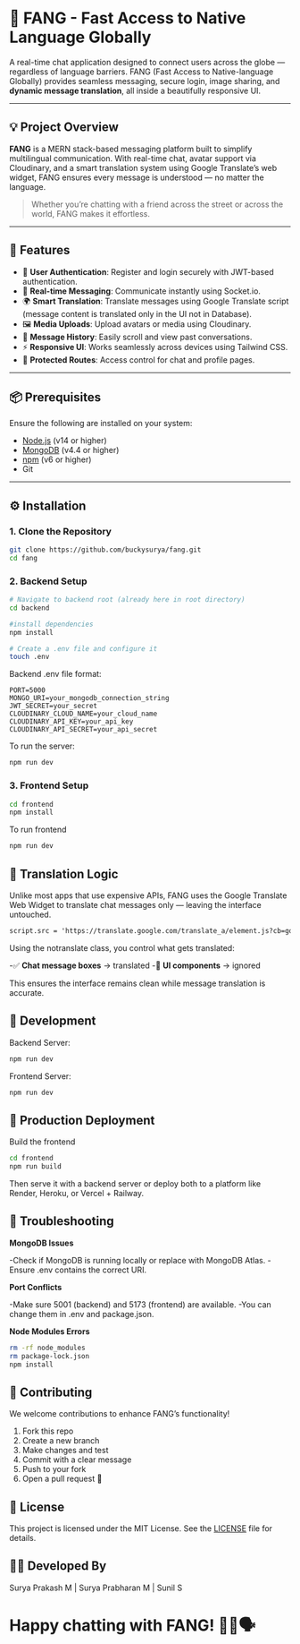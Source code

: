 
# 💬 FANG - Fast Access to Native Language Globally

A real-time chat application designed to connect users across the globe — regardless of language barriers. FANG (Fast Access to Native-language Globally) provides seamless messaging, secure login, image sharing, and **dynamic message translation**, all inside a beautifully responsive UI.

---

## 💡 Project Overview

**FANG** is a MERN stack-based messaging platform built to simplify multilingual communication. With real-time chat, avatar support via Cloudinary, and a smart translation system using Google Translate’s web widget, FANG ensures every message is understood — no matter the language.

> Whether you’re chatting with a friend across the street or across the world, FANG makes it effortless.

---

## 🚀 Features

- 🔐 **User Authentication**: Register and login securely with JWT-based authentication.
- 💬 **Real-time Messaging**: Communicate instantly using Socket.io.
- 🌍 **Smart Translation**: Translate messages using Google Translate script (message content is translated only in the UI not in Database).
- 🖼️ **Media Uploads**: Upload avatars or media using Cloudinary.
- 📁 **Message History**: Easily scroll and view past conversations.
- ⚡ **Responsive UI**: Works seamlessly across devices using Tailwind CSS.
- 📃 **Protected Routes**: Access control for chat and profile pages.

---

## 📦 Prerequisites

Ensure the following are installed on your system:

- [Node.js](https://nodejs.org/) (v14 or higher)
- [MongoDB](https://www.mongodb.com/) (v4.4 or higher)
- [npm](https://www.npmjs.com/) (v6 or higher)
- Git

---

## ⚙️ Installation

### 1. Clone the Repository

```bash
git clone https://github.com/buckysurya/fang.git
cd fang
```
### 2. Backend Setup

```bash
# Navigate to backend root (already here in root directory)
cd backend

#install dependencies
npm install

# Create a .env file and configure it
touch .env
```

Backend .env file format:

```env
PORT=5000
MONGO_URI=your_mongodb_connection_string
JWT_SECRET=your_secret
CLOUDINARY_CLOUD_NAME=your_cloud_name
CLOUDINARY_API_KEY=your_api_key
CLOUDINARY_API_SECRET=your_api_secret
```

To run the server:

```bash
npm run dev
```

### 3. Frontend Setup

```bash
cd frontend
npm install
```
To run frontend

```bash
npm run dev
```

## 🧠 Translation Logic

Unlike most apps that use expensive APIs, FANG uses the Google Translate Web Widget to translate chat messages only — leaving the interface untouched.

```html
script.src = 'https://translate.google.com/translate_a/element.js?cb=googleTranslateElementInit';
```
Using the notranslate class, you control what gets translated:

-✅ **Chat message boxes** → translated
-🚫 **UI components** → ignored

This ensures the interface remains clean while message translation is accurate.

## 🧪 Development

Backend Server:
```bash
npm run dev
```

Frontend Server:
```bash
npm run dev
```
## 🚀 Production Deployment

Build the frontend
```bash
cd frontend
npm run build
```
Then serve it with a backend server or deploy both to a platform like Render, Heroku, or Vercel + Railway.

## 🧩 Troubleshooting

**MongoDB Issues**

-Check if MongoDB is running locally or replace with MongoDB Atlas.
-Ensure .env contains the correct URI.

**Port Conflicts**

-Make sure 5001 (backend) and 5173 (frontend) are available.
-You can change them in .env and package.json.

**Node Modules Errors**

```bash
rm -rf node_modules
rm package-lock.json
npm install
```
## 🤝 Contributing

We welcome contributions to enhance FANG’s functionality!

1. Fork this repo
2. Create a new branch
3. Make changes and test
4. Commit with a clear message
5. Push to your fork
6. Open a pull request 🚀

## 🧾 License

This project is licensed under the MIT License. See the [LICENSE](license) file for details.

## 👨‍💻 Developed By

Surya Prakash M | Surya Prabharan M | Sunil S

# Happy chatting with FANG! 💬🌐🗣️
